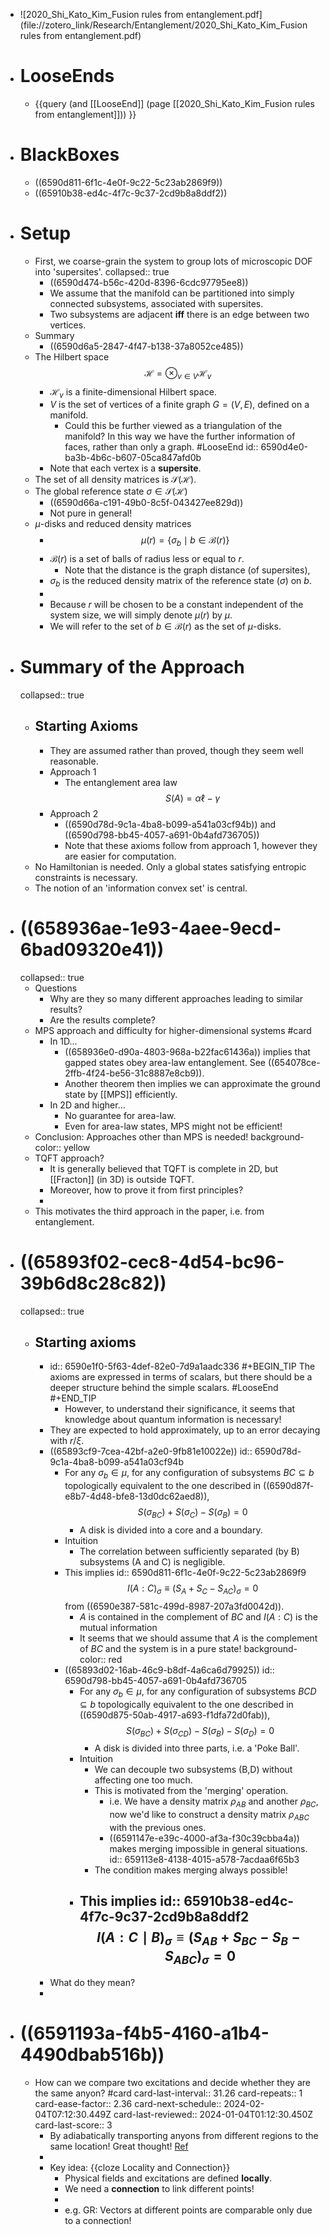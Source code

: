 - ![2020_Shi_Kato_Kim_Fusion rules from entanglement.pdf](file://zotero_link/Research/Entanglement/2020_Shi_Kato_Kim_Fusion rules from entanglement.pdf)
- # LooseEnds
	- {{query (and [[LooseEnd]] (page [[2020_Shi_Kato_Kim_Fusion rules from entanglement]])) }}
- # BlackBoxes
	- ((6590d811-6f1c-4e0f-9c22-5c23ab2869f9))
	- ((65910b38-ed4c-4f7c-9c37-2cd9b8a8ddf2))
- # Setup
	- First, we coarse-grain the system to group lots of microscopic DOF into 'supersites'.
	  collapsed:: true
		- ((6590d474-b56c-420d-8396-6cdc97795ee8))
		- We assume that the manifold can be partitioned into simply connected subsystems, associated with supersites.
		- Two subsystems are adjacent **iff** there is an edge between two vertices.
	- Summary
		- ((6590d6a5-2847-4f47-b138-37a8052ce485))
	- The Hilbert space
	  $$
	  \mathcal{H}=\otimes_{v \in V} \mathcal{H}_v
	  $$
		- $\mathcal H_v$ is a finite-dimensional Hilbert space.
		- $V$ is the set of vertices of a finite graph $G=(V,E)$, defined on a manifold.
			- Could this be further viewed as a triangulation of the manifold? In this way we have the further information of faces, rather than only a graph. #LooseEnd
			  id:: 6590d4e0-ba3b-4b6c-b607-05ca847afd0b
		- Note that each vertex is a **supersite**.
	- The set of all density matrices is $\mathcal{S}(\mathcal{H})$.
	- The global reference state $\sigma \in \mathcal{S}(\mathcal{H})$
		- ((6590d66a-c191-49b0-8c5f-043427ee829d))
		- Not pure in general!
	- $\mu$-disks and reduced density matrices
		- $$
		  \mu(r)=\left\{\sigma_b \mid b \in \mathcal{B}(r)\right\}
		  $$
		- $\mathcal{B}(r)$ is a set of balls of radius less or equal to $r$.
			- Note that the distance is the graph distance (of supersites),
		- $\sigma_b$ is the reduced density matrix of the reference state $(\sigma)$ on $b$.
		-
		- Because $r$ will be chosen to be a constant independent of the system size, we will simply denote $\mu(r)$ by $\mu$.
		- We will refer to the set of $b \in \mathcal{B}(r)$ as the set of $\mu$-disks.
- # Summary of the Approach
  collapsed:: true
	- ## Starting Axioms
		- They are assumed rather than proved, though they seem well reasonable.
		- Approach 1
			- The entanglement area law
			  $$
			  S(A)=\alpha \ell-\gamma
			  $$
		- Approach 2
			- ((6590d78d-9c1a-4ba8-b099-a541a03cf94b)) and ((6590d798-bb45-4057-a691-0b4afd736705))
			- Note that these axioms follow from approach 1, however they are easier for computation.
	- No Hamiltonian is needed. Only a global states satisfying entropic constraints is necessary.
	- The notion of an 'information convex set' is central.
- # ((658936ae-1e93-4aee-9ecd-6bad09320e41))
  collapsed:: true
	- Questions
		- Why are they so many different approaches leading to similar results?
		- Are the results complete?
	- MPS approach and difficulty for higher-dimensional systems #card
		- In 1D...
			- ((658936e0-d90a-4803-968a-b22fac61436a)) implies that gapped states obey area-law entanglement. See ((654078ce-2ffb-4f24-be56-31c8887e8cb9)).
			- Another theorem then implies we can approximate the ground state by [[MPS]] efficiently.
		- In 2D and higher...
			- No guarantee for area-law.
			- Even for area-law states, MPS might not be efficient!
	- Conclusion: Approaches other than MPS is needed!
	  background-color:: yellow
	- TQFT approach?
		- It is generally believed that TQFT is complete in 2D, but [[Fracton]] (in 3D) is outside TQFT.
		- Moreover, how to prove it from first principles?
		-
	- This motivates the third approach in the paper, i.e. from entanglement.
- # ((65893f02-cec8-4d54-bc96-39b6d8c28c82))
  collapsed:: true
	- ## Starting axioms
		- id:: 6590e1f0-5f63-4def-82e0-7d9a1aadc336
		  #+BEGIN_TIP
		  The axioms are expressed in terms of scalars, but there should be a deeper structure behind the simple scalars. #LooseEnd
		  #+END_TIP
			- However, to understand their significance, it seems that knowledge about quantum information is necessary!
		- They are expected to hold approximately, up to an error decaying with $r/\xi$.
		- ((65893cf9-7cea-42bf-a2e0-9fb81e10022e))
		  id:: 6590d78d-9c1a-4ba8-b099-a541a03cf94b
			- For any $\sigma_b \in \mu$, for any configuration of subsystems $B C \subseteq b$ topologically equivalent to the one described in ((6590d87f-e8b7-4d48-bfe8-13d0dc62aed8)),
			  $$
			  S\left(\sigma_{B C}\right)+S\left(\sigma_C\right)-S\left(\sigma_B\right)=0
			  $$
				- A disk is divided into a core and a boundary.
			- Intuition
				- The correlation between sufficiently separated (by B) subsystems (A and C) is negligible.
			- This implies 
			  id:: 6590d811-6f1c-4e0f-9c22-5c23ab2869f9
			  $$
			  I(A: C)_\sigma \equiv\left(S_A+S_C-S_{A C}\right)_\sigma=0
			  $$
			  from ((6590e387-581c-499d-8987-207a3fd0042d)).
				- $A$ is contained in the complement of $B C$ and $I(A: C)$ is the mutual information
				- It seems that we should assume that $A$ is the complement of $BC$ and the system is in a pure state!
				  background-color:: red
			- ((65893d02-16ab-46c9-b8df-4a6ca6d79925))
			  id:: 6590d798-bb45-4057-a691-0b4afd736705
				- For any $\sigma_b \in \mu$, for any configuration of subsystems $B C D \subseteq b$ topologically equivalent to the one described in ((6590d875-50ab-4917-a693-f1dfa72d0fab)),
				  $$
				  S\left(\sigma_{B C}\right)+S\left(\sigma_{C D}\right)-S\left(\sigma_B\right)-S\left(\sigma_D\right)=0
				  $$
					- A disk is divided into three parts, i.e. a 'Poke Ball'.
				- Intuition
					- We can decouple two subsystems (B,D) without affecting one too much.
					- This is motivated from the 'merging' operation.
						- i.e. We have a density matrix $\rho_{AB}$ and another $\rho_{BC}$, now we'd like to construct a density matrix $\rho_{ABC}$ with the previous ones.
						- ((6591147e-e39c-4000-af3a-f30c39cbba4a)) makes merging impossible in general situations.
						  id:: 659113e8-4138-4015-a578-7acdaa6f65b3
					- The condition makes merging always possible!
				- This implies
				  id:: 65910b38-ed4c-4f7c-9c37-2cd9b8a8ddf2
				  $$
				  I(A: C \mid B)_\sigma \equiv\left(S_{A B}+S_{B C}-S_B-S_{A B C}\right)_\sigma=0
				  $$
					-
		- What do they mean?
		-
- # ((6591193a-f4b5-4160-a1b4-4490dbab516b))
	- How can we compare two excitations and decide whether they are the same anyon? #card
	  card-last-interval:: 31.26
	  card-repeats:: 1
	  card-ease-factor:: 2.36
	  card-next-schedule:: 2024-02-04T07:12:30.449Z
	  card-last-reviewed:: 2024-01-04T01:12:30.450Z
	  card-last-score:: 3
		- By adiabatically transporting anyons from different regions to the same location! Great thought! [Ref](((6591197b-142a-410e-899a-5af5fd7f0256)))
		-
		- Key idea: {{cloze Locality and Connection}}
			- Physical fields and excitations are defined **locally**.
			- We need a **connection** to link different points!
			-
			- e.g. GR: Vectors at different points are comparable only due to a connection!